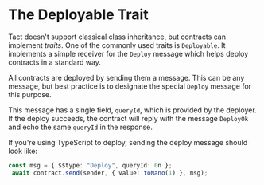 # The Deployable Trait

Tact doesn't support classical class inheritance, but contracts can implement *traits*. One of the commonly used traits is `Deployable`. It implements a simple receiver for the `Deploy` message which helps deploy contracts in a standard way.

All contracts are deployed by sending them a message. This can be any message, but best practice is to designate the special `Deploy` message for this purpose.

This message has a single field, `queryId`, which is provided by the deployer. If the deploy succeeds, the contract will reply with the message `DeployOk` and echo the same `queryId` in the response.

If you're using TypeScript to deploy, sending the deploy message should look like:

```ts
const msg = { $$type: "Deploy", queryId: 0n };
 await contract.send(sender, { value: toNano(1) }, msg);
```
